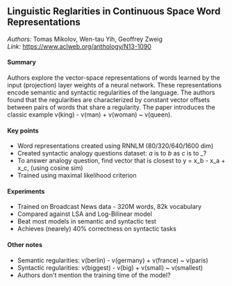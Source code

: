 ## Linguistic Reglarities in Continuous Space Word Representations
_Authors:_ Tomas Mikolov, Wen-tau Yih, Geoffrey Zweig  
_Link:_  https://www.aclweb.org/anthology/N13-1090

#### Summary
Authors explore the vector-space representations of words learned by the input (projection) layer weights of a neural network.
These representations encode semantic and syntactic regularities of the language.
The authors found that the regularities are characterized by constant vector offsets between pairs of words that share a regularity. 
The paper introduces the classic example v(king) - v(man) + v(woman) ~ v(queen).

#### Key points
- Word representations created using RNNLM (80/320/640/1600 dim)
- Created syntactic analogy questions dataset: _a_ is to _b_ as _c_ is to _?
- To answer analogy question, find vector that is closest to y = x_b - x_a + x_c, (using cosine sim) 
- Trained using maximal likelihood criterion

#### Experiments
- Trained on Broadcast News data - 320M words, 82k vocabulary
- Compared against LSA and Log-Bilinear model
- Beat most models in semantic and syntactic test
- Achieves (nearely) 40% correctness on syntactic tasks


#### Other notes
- Semantic regularities: v(berlin) - v(germany) + v(france) ~ v(paris)
- Syntactic regularities: v(biggest) - v(big) + v(small) ~ v(smallest) 
- Authors don't mention the training time of the model?
